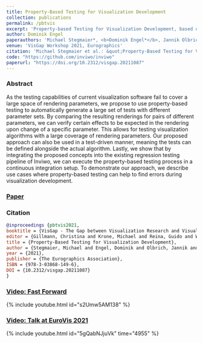 ```yaml
---
title: Property-Based Testing for Visualization Development
collection: publications
permalink: /pbtvis
excerpt: 'Property-based Testing for Visualization Development, based on Inviwo'
author: Dominik Engel
paperauthors: 'Michael Stegmaier*, <b>Dominik Engel*</b>, Jannik Olbrich, Timo Ropinski, Matthias Tichy'
venue: 'VisGap Workshop 2021, Eurographics'
citation: 'Michael Stegmaier et al.: &quot;Property-Based Testing for Visualization Development&quot; in <i>The Eurographics Association VisGap Workshop</i> (2021).'
code: "https://github.com/inviwo/inviwo"
paperurl: "https://doi.org/10.2312/visgap.20211087"
---
```


### Abstract
As the testing capabilities of current visualization software fail to cover a large space of rendering parameters, we propose to use property-based testing to automatically generate a large set of tests with different parameter sets. By comparing the resulting renderings for pairs of different parameters, we can verify certain effects to be expected in the rendering upon change of a specific parameter. This allows for testing visualization algorithms with a large coverage of rendering parameters. Our proposed approach can also be used in a test-driven manner, meaning the tests can be defined alongside the actual algorithm. Lastly, we show that by integrating the proposed concepts into the existing regression testing pipeline of Inviwo, we can execute the property-based testing process in a continuous integration setup. To demonstrate our approach, we describe use cases where property-based testing can help to find errors during visualization development.

### [Paper](https://doi.org/10.2312/visgap.20211087)

### Citation

```bibtex
@inproceedings {pbtvis2021,
booktitle = {VisGap - The Gap between Visualization Research and Visualization Software},
editor = {Gillmann, Christina and Krone, Michael and Reina, Guido and Wischgoll, Thomas},
title = {Property-Based Testing for Visualization Development},
author = {Stegmaier, Michael and Engel, Dominik and Olbrich, Jannik and Ropinski, Timo and Tichy, Matthias},
year = {2021},
publisher = {The Eurographics Association},
ISBN = {978-3-03868-149-6},
DOI = {10.2312/visgap.20211087}
}
```

### [Video: Fast Forward](https://youtu.be/AMLlnwqGiIU)
{% include youtube.html id="s2Umw5AM138" %}

### [Video: Talk at EuroVis 2021](https://youtu.be/5gQabNJjuVk?t=4955)
{% include youtube.html id="5gQabNJjuVk" time="4955" %}
